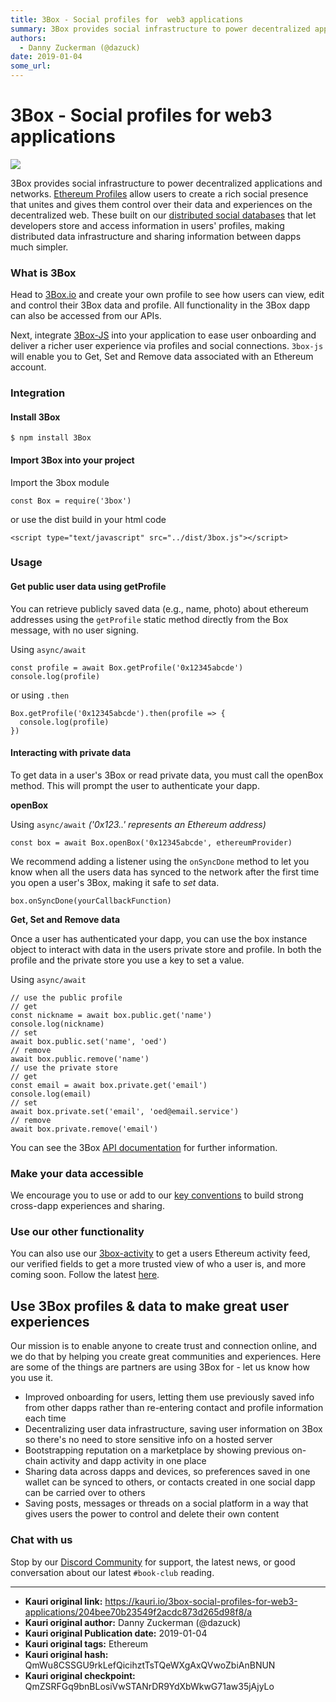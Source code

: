 ```yaml
---
title: 3Box - Social profiles for  web3 applications
summary: 3Box provides social infrastructure to power decentralized applications and networks. Ethereum Profiles allow users to create a rich social presence that unites and gives them control over their data and experiences on the decentralized web. These built on our distributed social databases that let developers store and access information in users profiles, making distributed data infrastructure and sharing information between dapps much simpler. What is 3Box Head to 3Box.io and create your own pr
authors:
  - Danny Zuckerman (@dazuck)
date: 2019-01-04
some_url: 
---
```


# 3Box - Social profiles for  web3 applications

![](https://ipfs.infura.io/ipfs/QmXDGDWxxnGaCoD8o6sMS3kJUe3PApo9fSDzdjrGmC5eQW)


3Box provides social infrastructure to power decentralized applications and networks. [Ethereum Profiles](http://3box.io) allow users to create a rich social presence that unites and gives them control over their data and experiences on the decentralized web. These built on our [distributed social databases](https://github.com/uport-project/3box) that let developers store and access information in users' profiles, making distributed data infrastructure and sharing information between dapps much simpler. 

### What is 3Box

Head to [3Box.io](http://3box.io) and create your own profile to see how users can view, edit and control their 3Box data and profile. All functionality in the 3Box dapp can also be accessed from our APIs. 

Next, integrate [3Box-JS](https://github.com/uport-project/3box-js) into your application to ease user onboarding and deliver a richer user experience via profiles and social connections. `3box-js` will enable you to Get, Set and Remove data associated with an Ethereum account. 

### Integration

#### Install 3Box

    $ npm install 3Box

#### Import 3Box into your project

Import the 3box module

    const Box = require('3box')

or use the dist build in your html code

    <script type="text/javascript" src="../dist/3box.js"></script>

### Usage

#### Get public user data using getProfile

You can retrieve publicly saved data (e.g., name, photo) about ethereum addresses using the `getProfile` static method directly from the Box message, with no user signing.

Using `async/await`

    const profile = await Box.getProfile('0x12345abcde')
    console.log(profile)

or using `.then`

    Box.getProfile('0x12345abcde').then(profile => {
      console.log(profile)
    })

#### Interacting with private data

To get data in a user's 3Box or read private data, you must call the openBox method. This will prompt the user to authenticate your dapp. 

**openBox**

Using `async/await` *('0x123..' represents an Ethereum address)*

    const box = await Box.openBox('0x12345abcde', ethereumProvider)

We recommend adding a listener using the `onSyncDone` method to let you know when all the users data has synced to the network after the first time you open a user's 3Box, making it safe to *set* data. 

    box.onSyncDone(yourCallbackFunction)

**Get, Set and Remove data**

Once a user has authenticated your dapp, you can use the box instance object to interact with data in the users private store and profile. In both the profile and the private store you use a key to set a value.

Using `async/await`

    // use the public profile
    // get
    const nickname = await box.public.get('name')
    console.log(nickname)
    // set
    await box.public.set('name', 'oed')
    // remove
    await box.public.remove('name')
    // use the private store
    // get
    const email = await box.private.get('email')
    console.log(email)
    // set
    await box.private.set('email', 'oed@email.service')
    // remove
    await box.private.remove('email')

You can see the 3Box [API documentation](https://github.com/uport-project/3box-js#-api-documentation) for further information. 

### Make your data accessible

We encourage you to use or add to our [key conventions](https://github.com/uport-project/3box-js/blob/master/KEY-CONVENTIONS.md) to build strong cross-dapp experiences and sharing. 

### Use our other functionality

You can also use our [3box-activity](https://github.com/uport-project/3box-activity) to get a users Ethereum activity feed, our verified fields to get a more trusted view of who a user is, and more coming soon. Follow the latest [here](https://discord.gg/3fzMe8x). 

## Use 3Box profiles & data to make great user experiences

Our mission is to enable anyone to create trust and connection online, and we do that by helping you create great communities and experiences. Here are some of the things are partners are using 3Box for - let us know how you use it. 

- Improved onboarding for users, letting them use previously saved info from other dapps rather than re-entering contact and profile information each time
- Decentralizing user data infrastructure, saving user information on 3Box so there's no need to store sensitive info on a hosted server
- Bootstrapping reputation on a marketplace by showing previous on-chain activity and dapp activity in one place
- Sharing data across dapps and devices, so preferences saved in one wallet can be synced to others, or contacts created in one social dapp can be carried over to others
- Saving posts, messages or threads on a social platform in a way that gives users the power to control and delete their own content

### Chat with us

Stop by our [Discord Community](https://discord.gg/3fzMe8x) for support, the latest news, or good conversation about our latest `#book-club` reading.


---

- **Kauri original link:** https://kauri.io/3box-social-profiles-for-web3-applications/204bee70b23549f2acdc873d265d98f8/a
- **Kauri original author:** Danny Zuckerman (@dazuck)
- **Kauri original Publication date:** 2019-01-04
- **Kauri original tags:** Ethereum
- **Kauri original hash:** QmWu8CSSGU9rkLefQicihztTsTQeWXgAxQVwoZbiAnBNUN
- **Kauri original checkpoint:** QmZSRFGq9bnBLosiVwSTANrDR9YdXbWkwG71aw35jAjyLo



